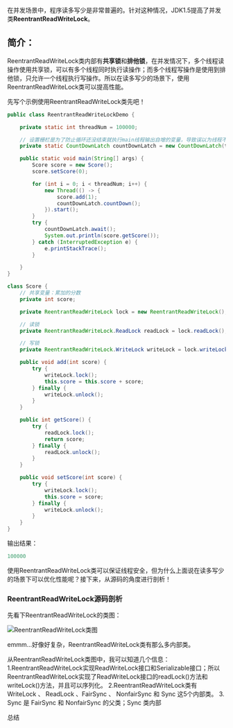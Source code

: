 在并发场景中，程序读多写少是非常普遍的。针对这种情况，JDK1.5提高了并发类**ReentrantReadWriteLock**。

## 简介：

ReentrantReadWriteLock类内部有**共享锁**和**排他锁**，在并发情况下，多个线程读操作使用共享锁，可以有多个线程同时执行读操作；而多个线程写操作是使用到排他锁，只允许一个线程执行写操作。所以在读多写少的场景下，使用ReentrantReadWriteLock类可以提高性能。

先写个示例使用ReentrantReadWriteLock类先吧！

```java
public class ReentrantReadWriteLockDemo {

    private static int threadNum = 100000;

    // 设置栅栏是为了防止循环还没结束就执行main线程输出自增的变量，导致误以为线程不安全
    private static CountDownLatch countDownLatch = new CountDownLatch(threadNum);

    public static void main(String[] args) {
        Score score = new Score();
        score.setScore(0);

        for (int i = 0; i < threadNum; i++) {
            new Thread(() -> {
                score.add(1);
                countDownLatch.countDown();
            }).start();
        }
        try {
            countDownLatch.await();
            System.out.println(score.getScore());
        } catch (InterruptedException e) {
            e.printStackTrace();
        }

    }
}

class Score {
    // 共享变量：累加的分数
    private int score;

    private ReentrantReadWriteLock lock = new ReentrantReadWriteLock();

    // 读锁
    private ReentrantReadWriteLock.ReadLock readLock = lock.readLock();

    // 写锁
    private ReentrantReadWriteLock.WriteLock writeLock = lock.writeLock();

    public void add(int score) {
        try {
            writeLock.lock();
            this.score = this.score + score;
        } finally {
            writeLock.unlock();
        }
    }

    public int getScore() {
        try {
            readLock.lock();
            return score;
        } finally {
            readLock.unlock();
        }
    }

    public void setScore(int score) {
        try {
            writeLock.lock();
            this.score = score;
        } finally {
            writeLock.unlock();
        }
    }
}
```
输出结果：
```java
100000
```
使用ReentrantReadWriteLock类可以保证线程安全，但为什么上面说在读多写少的场景下可以优化性能呢？接下来，从源码的角度进行剖析！

### ReentrantReadWriteLock源码剖析

先看下ReentrantReadWriteLock的类图：

![ReentrantReadWriteLock类图](https://raw.githubusercontent.com/MuggleLee/PicGo/master/ReentrantReadWriteLock%E7%B1%BB%E5%9B%BE.jpg)

emmm...好像好复杂，ReentrantReadWriteLock类有那么多内部类。


从ReentrantReadWriteLock类图中，我可以知道几个信息：
1.ReentrantReadWriteLock实现ReadWriteLock接口和Serializable接口；所以ReentrantReadWriteLock实现了ReadWriteLock接口的readLock()方法和writeLock()方法，并且可以序列化。
2.ReentrantReadWriteLock类有 WriteLock 、 ReadLock 、FairSync 、 NonfairSync 和 Sync 这5个内部类。
3. Sync 是 FairSync 和 NonfairSync 的父类；Sync 类内部









总结